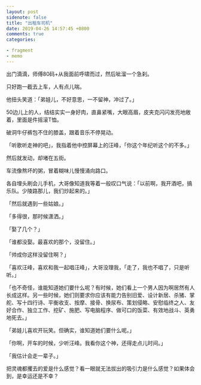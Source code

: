 ```yaml
---
layout: post
sidenote: false
title: "出租车司机"
date: 2019-04-26 14:57:45 +0800
comments: true
categories:

- fragment
- memo
---
```


<p>出门滴滴，师傅80码+从我面前呼啸而过，然后呲溜一个急刹。</p> <p>只好跑一截去上车，人有点儿喘。</p> <p>他扭头笑道：「弟娃儿，不好意思，一不留神，冲过了。」</p> <p>50边儿上的人，结结实实一身好肉，直鼻紧嘴，大眼高眉，皮夹克闪闪发亮地敞着，里面是件摇滚T恤。</p> <p>破洞牛仔裤包不住的膝盖，跟着音乐不停晃动。</p> <p>「听歌听走神的吧」，我指着他中控屏幕上的汪峰，「你这个年纪听这个的不多。」</p> <p>然后就发动，却堵在五街。</p> <p>车流像熬坏的粥，冒着糊味儿慢慢涌向路口。</p> <p>各自埋头刷会儿手机，大哥像知道我等着一般叹口气说：「以前啊，我开酒吧，搞乐队。少陵路那儿，我们炒起来的。」</p> <p>「然后就遇到一些姑娘。」</p> <p>「多得很，那时候潇洒。」</p> <p>「娶了几个？」</p> <p>「谁都没娶。最喜欢的那个，没留住。」</p> <p>「帅成你这样没留住啊？」</p> <p>「喜欢汪峰，喜欢和我一起唱汪峰」，大哥没理我，「走了，我也不唱了，只是听听。」</p> <p>「也不奇怪，谁能知道她们要什么呢？有时候，她们看上一个男人因为啊居然有人长成这样。另一些时候，她们则要求你应该有能力告别旧爱、设计新居、杀猪、掌舵、写十四行诗、平衡收支、按摩、接骨、换尿布、策划侵略、安慰临终之人、友好合作、独立工作、挖矿、施肥、写电脑程序、做可口的饭菜、有效地战斗、英勇地死去。」</p> <p>「弟娃儿喜欢开玩笑。但确实，谁知道她们要什么呢。」</p> <p>「你啊，开车的时候，少听汪峰。我看你这个神，还得走点儿时间。」</p> <p>「我估计会走一辈子。」</p> <p>把灵魂都攫去的爱是什么感觉？看一眼就无法拔出的吸引力是什么感觉？如果体会到，是幸运还是不幸？</p>